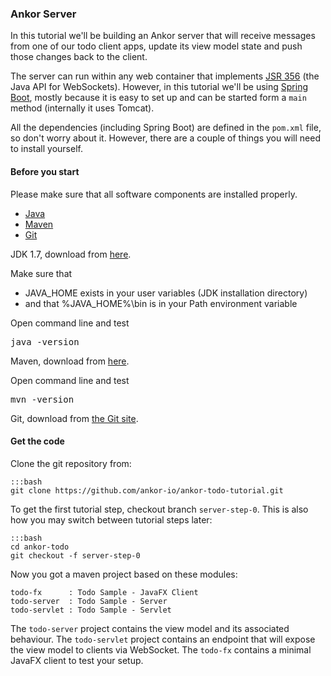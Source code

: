 ### Ankor Server

In this tutorial we'll be building an Ankor server that will receive messages from one of our
todo client apps, update its view model state and push those changes back to the client.

The server can run within any web container that implements [JSR 356][jsr356] (the Java API for WebSockets).
However, in this tutorial we'll be using [Spring Boot][springboot], 
mostly because it is easy to set up and can be started form a `main` method (internally it uses Tomcat).

All the dependencies (including Spring Boot) are defined in the `pom.xml` file, so don't worry about it.
However, there are a couple of things you will need to install yourself.

#### Before you start

Please make sure that all software components are installed properly.

<div class="tabbable ">
    <ul class="nav nav-tabs">
        <li class="active"><a href="#tab1" data-toggle="tab">Java</a></li>
        <li><a href="#tab2" data-toggle="tab">Maven</a></li>
        <li><a href="#tab3" data-toggle="tab">Git</a></li>
    </ul>
    <div class="tab-content">
        <div class="tab-pane active" id="tab1">
            <p>JDK 1.7, download from <a href="http://www.oracle.com/technetwork/java/javase/downloads/index.html">here</a>.</p>
            <p>Make sure that<p></p>
            <ul>
                <li>JAVA_HOME exists in your user variables (JDK installation directory)</li>
                <li>and that %JAVA_HOME%\bin is in your Path environment variable</li>
            </ul>
            <p>Open command line and test</p>
            <pre>java -version</pre>
        </div>
        <div class="tab-pane" id="tab2">
            <p>Maven, download from <a href="http://maven.apache.org/download.cgi">here</a>.</p>
            <p>Open command line and test</p>
            <pre>mvn -version</pre>
        </div>
        <div class="tab-pane" id="tab3">
            <p>Git, download from <a href="http://git-scm.com/download">the Git site</a>.</p>
        </div>
    </div>
</div>

#### Get the code

Clone the git repository from:

    :::bash
    git clone https://github.com/ankor-io/ankor-todo-tutorial.git

To get the first tutorial step, checkout branch `server-step-0`.
This is also how you may switch between tutorial steps later:

    :::bash
    cd ankor-todo
    git checkout -f server-step-0

Now you got a maven project based on these modules:

    todo-fx      : Todo Sample - JavaFX Client
    todo-server  : Todo Sample - Server
    todo-servlet : Todo Sample - Servlet

The `todo-server` project contains the view model and its associated behaviour.
The `todo-servlet` project contains an endpoint that will expose the view model to clients via WebSocket.
The `todo-fx` contains a minimal JavaFX client to test your setup.

[jsr356]: http://www.oracle.com/technetwork/articles/java/jsr356-1937161.html
[springboot]: http://projects.spring.io/spring-boot/
